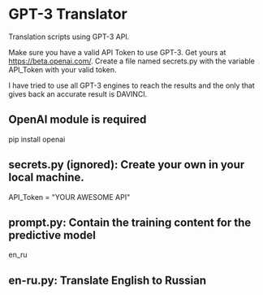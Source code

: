 # GPT-3 Translator
Translation scripts using GPT-3 API.

Make sure you have a valid API Token to use GPT-3. Get yours at https://beta.openai.com/.
Create a file named secrets.py with the variable API_Token with your valid token.

I have tried to use all GPT-3 engines to reach the results and the only that gives back an accurate result is DAVINCI.

## OpenAI module is required
pip install openai

## secrets.py (ignored): Create your own in your local machine.
API_Token = "YOUR AWESOME API"

## prompt.py: Contain the training content for the predictive model
en_ru

## en-ru.py: Translate English to Russian
